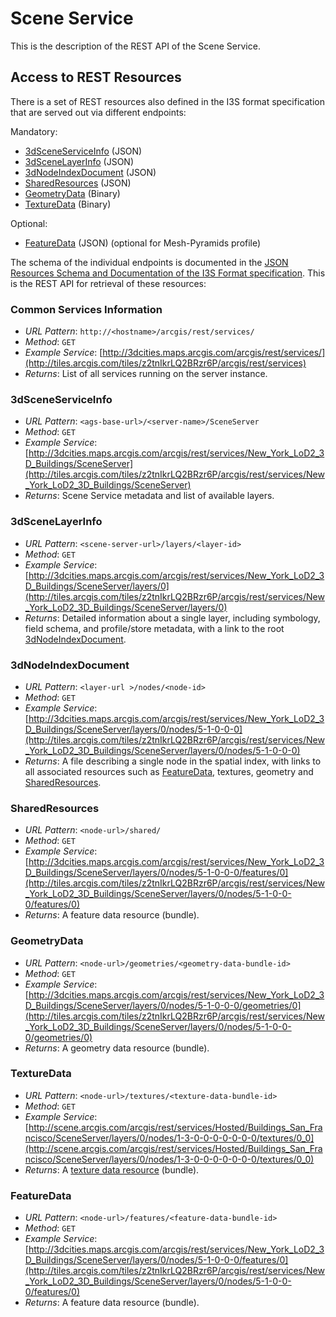 # Scene Service

This is the description of the REST API of the Scene Service.

## Access to REST Resources

There is a set of REST resources also defined in the I3S format specification that are served out via different endpoints:

Mandatory:

- [3dSceneServiceInfo](../docs/1.6/SceneServiceInfo.md) (JSON)
- [3dSceneLayerInfo](../format/Indexed%203d%20Scene%20Layer%20Format%20Specification.md#class-3dSceneLayerInfo)  (JSON)
- [3dNodeIndexDocument](../format/Indexed%203d%20Scene%20Layer%20Format%20Specification.md#3dNodeIndexDocument) (JSON)
- [SharedResources](../format/Indexed%203d%20Scene%20Layer%20Format%20Specification.md#shared-resources) (JSON)
- [GeometryData](../format/Indexed%203d%20Scene%20Layer%20Format%20Specification.md#geometry) (Binary)
- [TextureData](../format/Indexed%203d%20Scene%20Layer%20Format%20Specification.md#textures)  (Binary)


Optional:

- [FeatureData](../format/Indexed%203d%20Scene%20Layer%20Format%20Specification.md#featureData) (JSON) (optional for Mesh-Pyramids profile)

The schema of the individual endpoints is documented in the [JSON Resources Schema and Documentation of the I3S Format specification](../format/Indexed%203d%20Scene%20Layer%20Format%20Specification.md#json-resources). This is the REST API for retrieval of these resources:

### Common Services Information

- *URL Pattern*: ```http://<hostname>/arcgis/rest/services/```
- *Method*: ```GET```
- *Example Service*: [http://3dcities.maps.arcgis.com/arcgis/rest/services/](http://tiles.arcgis.com/tiles/z2tnIkrLQ2BRzr6P/arcgis/rest/services)
- *Returns*: List of all services running on the server instance.

### 3dSceneServiceInfo

- *URL Pattern*: ```<ags-base-url>/<server-name>/SceneServer```
- *Method*: ```GET```
- *Example Service*: [http://3dcities.maps.arcgis.com/arcgis/rest/services/New_York_LoD2_3D_Buildings/SceneServer](http://tiles.arcgis.com/tiles/z2tnIkrLQ2BRzr6P/arcgis/rest/services/New_York_LoD2_3D_Buildings/SceneServer)
- *Returns*: Scene Service metadata and list of available layers.


### 3dSceneLayerInfo

- *URL Pattern*: ```<scene-server-url>/layers/<layer-id>```
- *Method*: ```GET```
- *Example Service*: [http://3dcities.maps.arcgis.com/arcgis/rest/services/New_York_LoD2_3D_Buildings/SceneServer/layers/0](http://tiles.arcgis.com/tiles/z2tnIkrLQ2BRzr6P/arcgis/rest/services/New_York_LoD2_3D_Buildings/SceneServer/layers/0)
- *Returns*: Detailed information about a single layer, including symbology, field schema, and profile/store metadata, with a link to the root [3dNodeIndexDocument](../docs/1.6/3DSNodeIndexDocument.cmn.md).

### 3dNodeIndexDocument

- *URL Pattern*: ```<layer-url >/nodes/<node-id>```
- *Method*: ```GET```
- *Example Service*: [http://3dcities.maps.arcgis.com/arcgis/rest/services/New_York_LoD2_3D_Buildings/SceneServer/layers/0/nodes/5-1-0-0-0](http://tiles.arcgis.com/tiles/z2tnIkrLQ2BRzr6P/arcgis/rest/services/New_York_LoD2_3D_Buildings/SceneServer/layers/0/nodes/5-1-0-0-0)
- *Returns*: A file describing a single node in the spatial index, with links to all associated resources such as [FeatureData](docs/1.6/featureData.cmn.md), textures, geometry and [SharedResources](../docs/1.6/sharedResource.cmn.md).

### SharedResources

- *URL Pattern*: ```<node-url>/shared/```
- *Method*: ```GET```
- *Example Service*: [http://3dcities.maps.arcgis.com/arcgis/rest/services/New_York_LoD2_3D_Buildings/SceneServer/layers/0/nodes/5-1-0-0-0/features/0](http://tiles.arcgis.com/tiles/z2tnIkrLQ2BRzr6P/arcgis/rest/services/New_York_LoD2_3D_Buildings/SceneServer/layers/0/nodes/5-1-0-0-0/features/0)
- *Returns*: A feature data resource (bundle).


### GeometryData

- *URL Pattern*: ```<node-url>/geometries/<geometry-data-bundle-id>```
- *Method*: ```GET```
- *Example Service*: [http://3dcities.maps.arcgis.com/arcgis/rest/services/New_York_LoD2_3D_Buildings/SceneServer/layers/0/nodes/5-1-0-0-0/geometries/0](http://tiles.arcgis.com/tiles/z2tnIkrLQ2BRzr6P/arcgis/rest/services/New_York_LoD2_3D_Buildings/SceneServer/layers/0/nodes/5-1-0-0-0/geometries/0)
- *Returns*: A geometry data resource (bundle).

### TextureData

- *URL Pattern*: ```<node-url>/textures/<texture-data-bundle-id>```
- *Method*: ```GET```
- *Example Service*: [http://scene.arcgis.com/arcgis/rest/services/Hosted/Buildings_San_Francisco/SceneServer/layers/0/nodes/1-3-0-0-0-0-0-0-0/textures/0_0](http://scene.arcgis.com/arcgis/rest/services/Hosted/Buildings_San_Francisco/SceneServer/layers/0/nodes/1-3-0-0-0-0-0-0-0/textures/0_0)
- *Returns*: A [texture data resource](../docs/1.6/textureDefinition.cmn.md) (bundle).


### FeatureData

- *URL Pattern*: ```<node-url>/features/<feature-data-bundle-id>```
- *Method*: ```GET```
- *Example Service*: [http://3dcities.maps.arcgis.com/arcgis/rest/services/New_York_LoD2_3D_Buildings/SceneServer/layers/0/nodes/5-1-0-0-0/features/0](http://tiles.arcgis.com/tiles/z2tnIkrLQ2BRzr6P/arcgis/rest/services/New_York_LoD2_3D_Buildings/SceneServer/layers/0/nodes/5-1-0-0-0/features/0)
- *Returns*: A feature data resource (bundle).